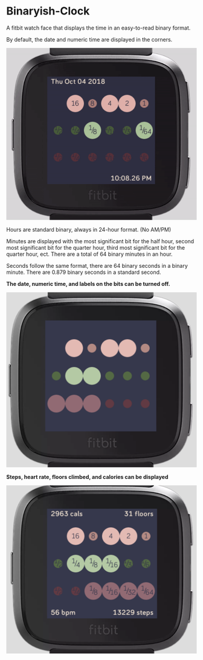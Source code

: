 # Binaryish-Clock
A fitbit watch face that displays the time in an easy-to-read binary format.

By default, the date and numeric time are displayed in the corners.

![Animation of the binaryish clock](/README/Sample%20video.gif)

Hours are standard binary, always in 24-hour format. (No AM/PM)

Minutes are displayed with the most significant bit for the half hour, second most
significant bit for the quarter hour, third most significant bit for the quarter hour, ect.
There are a total of 64 binary minutes in an hour.

Seconds follow the same format, there are 64 binary seconds in a binary minute. There are
0.879 binary seconds in a standard second.

**The date, numeric time, and labels on the bits can be turned off.**

![Binaryish clock with no text](/README/No%20text.png)

**Steps, heart rate, floors climbed, and calories can be displayed**

![Binaryish clock with corners](/README/Corners.png)
